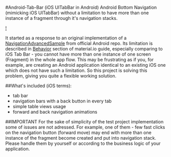 #Android-Tab-Bar (iOS UITabBar in Android)
Android Bottom Navigation (mimicking iOS UITabBar) without a limitation to have more than one instance of  a fragment through it's navigation stacks. 

[!](tab_bar.png)


It started as a response to an original implementation of a [NavigationAdvancedSample](https://github.com/android/architecture-components-samples) from official Android repo. Its limitation is described in [Behavior](https://material.io/components/bottom-navigation/android#behavior) section of material.io guide, especially comparing to iOS Tab Bar - you cannot have more than one instance of one screen (Fragment) in the whole app flow. This may be frustrating as if you, for example, are creating an Android application identical to an existing iOS one which does not have such a limitation. So this project is solving this problem, giving you quite a flexible working solution. 

##What's included (iOS terms):
- tab bar
- navigation bars with a back button in every tab
- simple table views usage
- forward and back navigation animations


##IMPORTANT
For the sake of simplicity of the test project implementation some of issues are not adressed. For example, one of them - few fast clicks on the navigation button (forward move) may end with more than one instance of the fragment become created and put into navigation stack. Please handle them by yourself or according to the business logic of your application.